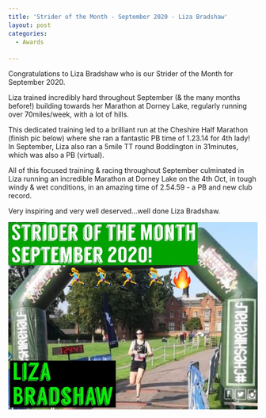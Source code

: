 ```yaml
---
title: 'Strider of the Month - September 2020 - Liza Bradshaw'
layout: post
categories:
  - Awards

---
```


Congratulations to Liza Bradshaw who is our Strider of the Month for September 2020.

Liza trained incredibly hard throughout September (& the many months before!) building towards her Marathon at Dorney Lake, regularly running over 70miles/week, with a lot of hills.

This dedicated training led to a brilliant run at the Cheshire Half Marathon (finish pic below) where she ran a fantastic PB time of 1.23.14 for 4th lady! In September, Liza also ran a 5mile TT round Boddington in 31minutes, which was also a PB (virtual).

All of this focused training & racing throughout September culminated in Liza running an incredible Marathon at Dorney Lake on the 4th Oct, in tough windy & wet conditions, in an amazing time of 2.54.59 - a PB and new club record.

Very inspiring and very well deserved...well done Liza Bradshaw.

![Strider of the month Liza Bradshaw](/images/2020/10/SOTM_September_2020.jpg "CLC Strider of the month August 2020 Liza Bradshaw")
